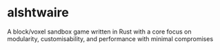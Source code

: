 # alshtwaire
A block/voxel sandbox game written in Rust with a core focus on modularity, customisability, and performance with minimal compromises
